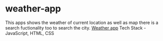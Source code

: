 # weather-app
This apps shows the weather of current location as well as map there is a search fuctionality too to search the city.
[Weather app](https://sensational-pastelito-9be952.netlify.app/)
Tech Stack - JavaScript, HTML, CSS
